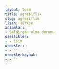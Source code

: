 ```yaml
---
layout: term
title: agresiflik
slug: agresiflik
lisan: Türkçe
anlamlar:
- Saldırgan olma durumu
ozellikler:
- - isim
ornekler:
- - ''
orneklerkaynak:
- - ''
---
```

